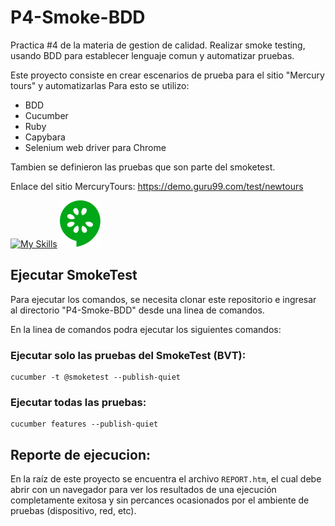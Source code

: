 # P4-Smoke-BDD
Practica #4 de la materia de gestion de calidad. Realizar smoke testing, usando BDD para establecer lenguaje comun y automatizar pruebas.

Este proyecto consiste en crear escenarios de prueba para el sitio "Mercury tours" y automatizarlas
Para esto se utilizo:
-  BDD
-  Cucumber
-  Ruby
-  Capybara
-  Selenium web driver para Chrome

Tambien se definieron las pruebas que son parte del smoketest.

Enlace del sitio MercuryTours: https://demo.guru99.com/test/newtours

[![My Skills](https://skillicons.dev/icons?i=ruby)](https://skillicons.dev)
![alt text][cucumber]

[cucumber]: https://github.com/cucumber/html-formatter/blob/main/javascript/logo.svg


## Ejecutar SmokeTest
Para ejecutar los comandos, se necesita clonar este repositorio e ingresar al directorio "P4-Smoke-BDD" desde una linea de comandos.

En la linea de comandos podra ejecutar los siguientes comandos:

### Ejecutar solo las pruebas del SmokeTest (BVT):
```
cucumber -t @smoketest --publish-quiet
```

### Ejecutar todas las pruebas:
```
cucumber features --publish-quiet
```

## Reporte de ejecucion:
En la raíz de este proyecto se encuentra el archivo `REPORT.htm`, el cual debe abrir con un navegador para ver los resultados de una ejecución completamente exitosa y sin percances ocasionados por el ambiente de pruebas (dispositivo, red, etc).
